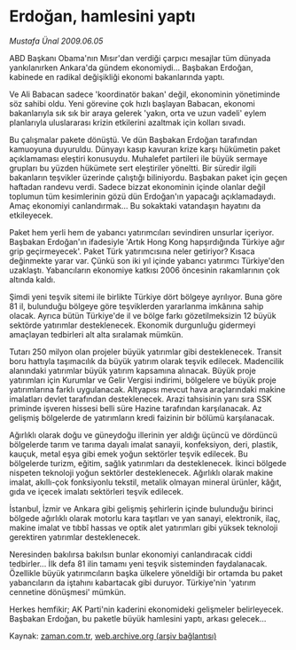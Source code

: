# Erdoğan, hamlesini yaptı

*Mustafa Ünal 2009.06.05*

<tr><td class="metin" colspan="2" style="padding-top: 20px; padding-left: 5px; padding-right: 10px;">ABD Başkanı Obama'nın Mısır'dan verdiği çarpıcı mesajlar tüm dünyada yankılanırken Ankara'da gündem  ekonomiydi... Başbakan Erdoğan, kabinede en radikal değişikliği ekonomi bakanlarında yaptı.</td></tr><tr><td class="metin" colspan="2" style="padding-top: 20px; padding-left: 5px; padding-right: 10px;"><p>Ve Ali Babacan sadece 'koordinatör bakan' değil, ekonominin yönetiminde söz sahibi oldu. Yeni görevine çok hızlı başlayan Babacan, ekonomi bakanlarıyla sık sık bir araya gelerek 'yakın, orta ve uzun vadeli' eylem planlarıyla uluslararası krizin etkilerini azaltmak için kolları sıvadı.
<p>Bu çalışmalar pakete dönüştü. Ve dün Başbakan Erdoğan tarafından kamuoyuna duyuruldu. Dünyayı kasıp kavuran krize karşı hükümetin paket açıklamaması eleştiri konusuydu. Muhalefet partileri ile büyük sermaye grupları bu yüzden hükümete sert eleştiriler yöneltti. Bir süredir ilgili bakanların teşvikler üzerinde çalıştığı biliniyordu. Başbakan paket için geçen haftadan randevu verdi. Sadece bizzat ekonominin içinde olanlar değil toplumun tüm kesimlerinin gözü dün Erdoğan'ın yapacağı açıklamadaydı. Amaç ekonomiyi canlandırmak... Bu sokaktaki vatandaşın hayatını da etkileyecek. 
<p>Paket hem yerli hem de yabancı yatırımcıları sevindiren unsurlar içeriyor. Başbakan Erdoğan'ın ifadesiyle 'Artık Hong Kong hapşırdığında Türkiye ağır grip geçirmeyecek'. Paket Türk yatırımcısına neler getiriyor? Kısaca değinmekte yarar var. Çünkü son iki yıl içinde yabancı yatırımcı Türkiye'den uzaklaştı. Yabancıların ekonomiye katkısı 2006 öncesinin rakamlarının çok altında kaldı. 
<p>Şimdi yeni teşvik sitemi ile birlikte Türkiye dört bölgeye ayrılıyor. Buna göre 81 il, bulunduğu bölgeye göre teşviklerden yararlanma imkânına sahip olacak. Ayrıca bütün Türkiye'de il ve bölge farkı gözetilmeksizin 12 büyük sektörde yatırımlar desteklenecek. Ekonomik durgunluğu gidermeyi amaçlayan tedbirleri alt alta sıralamak mümkün. 
<p>Tutarı 250 milyon olan projeler büyük yatırımlar gibi desteklenecek. Transit boru hattıyla taşımacılık da büyük yatırım olarak teşvik edilecek. Madencilik alanındaki yatırımlar büyük yatırım kapsamına alınacak. Büyük proje yatırımları için Kurumlar ve Gelir Vergisi indirimi, bölgelere ve büyük proje yatırımlarına farklı uygulanacak. Altyapısı mevcut hava araçlarındaki makine imalatları devlet tarafından desteklenecek. Arazi tahsisinin yanı sıra SSK priminde işveren hissesi belli süre Hazine tarafından karşılanacak. Az gelişmiş bölgelerde de yatırımların kredi faizinin bir bölümü karşılanacak.
<p>Ağırlıklı olarak doğu ve güneydoğu illerinin yer aldığı üçüncü ve dördüncü bölgelerde tarım ve tarıma dayalı imalat sanayii, konfeksiyon, deri, plastik, kauçuk, metal eşya gibi emek yoğun sektörler teşvik edilecek. Bu bölgelerde turizm, eğitim, sağlık yatırımları da desteklenecek. İkinci bölgede nispeten teknoloji yoğun sektörler desteklenecek. Ağırlıklı olarak makine imalat, akıllı-çok fonksiyonlu tekstil, metalik olmayan mineral ürünler, kâğıt, gıda ve içecek imalatı sektörleri teşvik edilecek.
<p>İstanbul, İzmir ve Ankara gibi gelişmiş şehirlerin içinde bulunduğu birinci bölgede ağırlıklı olarak motorlu kara taşıtları ve yan sanayi, elektronik, ilaç, makine imalat ve tıbbî hassas ve optik alet yatırımları gibi yüksek teknoloji gerektiren yatırımlar desteklenecek.
<p>Neresinden bakılırsa bakılsın bunlar ekonomiyi canlandıracak ciddi tedbirler... İlk defa 81 ilin tamamı yeni teşvik sisteminden faydalanacak. Özellikle büyük yatırımcıların başka ülkelere yöneldiği bir ortamda bu paket yabancıların da iştahını kabartacak gibi duruyor. Türkiye'nin 'yatırım cennetine dönüşmesi' mümkün.
<p>Herkes hemfikir; AK Parti'nin kaderini ekonomideki gelişmeler belirleyecek. Başbakan Erdoğan, bu paketle büyük hamlesini yaptı, arkası gelecek... <br/></p></p></p></p></p></p></p></p></p></td></tr>

Kaynak: [zaman.com.tr](http://zaman.com.tr/yazar.do?yazino=855333), [web.archive.org (arşiv bağlantısı)](http://web.archive.org/web/20090608114226/http://www.zaman.com.tr:80/yazar.do?yazino=855333)
